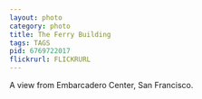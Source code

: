 ```yaml
---
layout: photo
category: photo
title: The Ferry Building
tags: TAGS
pid: 6769722017
flickrurl: FLICKRURL
---
```


A view from Embarcadero Center, San Francisco.
